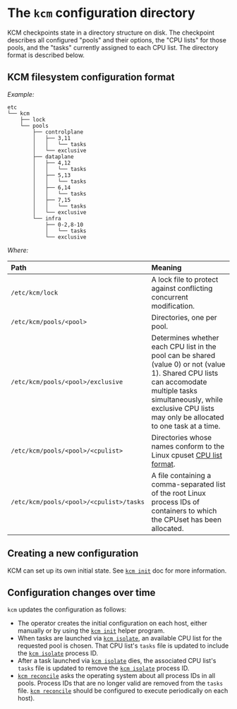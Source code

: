 <!--
Copyright (c) 2017 Intel Corporation

Licensed under the Apache License, Version 2.0 (the "License");
you may not use this file except in compliance with the License.
You may obtain a copy of the License at

     http:#www.apache.org/licenses/LICENSE-2.0

Unless required by applicable law or agreed to in writing, software
distributed under the License is distributed on an "AS IS" BASIS,
WITHOUT WARRANTIES OR CONDITIONS OF ANY KIND, either express or implied.
See the License for the specific language governing permissions and
limitations under the License.
-->

# The `kcm` configuration directory

KCM checkpoints state in a directory structure on disk. The checkpoint
describes all configured "pools" and their options, the "CPU lists" for
those pools, and the "tasks" currently assigned to each CPU list. The
directory format is described below.

## KCM filesystem configuration format

_Example:_

```
etc
└── kcm
    ├── lock
    └── pools
        ├── controlplane
        │   ├── 3,11
        │   │   └── tasks
        │   └── exclusive
        ├── dataplane
        │   ├── 4,12
        │   │   └── tasks
        │   ├── 5,13
        │   │   └── tasks
        │   ├── 6,14
        │   │   └── tasks
        │   ├── 7,15
        │   │   └── tasks
        │   └── exclusive
        └── infra
            ├── 0-2,8-10
            │   └── tasks
            └── exclusive
```

_Where:_

| Path                                    | Meaning |
| :-------------------------------------- | :------ |
| `/etc/kcm/lock`                         | A lock file to protect against conflicting concurrent modification. |
| `/etc/kcm/pools/<pool>`                 | Directories, one per pool. |
| `/etc/kcm/pools/<pool>/exclusive`       | Determines whether each CPU list in the pool can be shared (value 0) or not (value 1). Shared CPU lists can accomodate multiple tasks simultaneously, while exclusive CPU lists may only be allocated to one task at a time. |
| `/etc/kcm/pools/<pool>/<cpulist>`       | Directories whose names conform to the Linux cpuset [CPU list format](cpu-list). |
| `/etc/kcm/pools/<pool>/<cpulist>/tasks` | A file containing a comma-separated list of the root Linux process IDs of containers to which the CPUset has been allocated. |

## Creating a new configuration

KCM can set up its own initial state. See [`kcm init`][kcm-init] doc for more
information.

## Configuration changes over time

`kcm` updates the configuration as follows:

- The operator creates the initial configuration on each host, either manually
  or by using the [`kcm init`][kcm-init] helper program.
- When tasks are launched via [`kcm isolate`][kcm-isolate], an available
  CPU list for the requested pool is chosen. That CPU list's `tasks`
  file is updated to include the [`kcm isolate`][kcm-isolate] process ID.
- After a task launched via [`kcm isolate`][kcm-isolate] dies, the
  associated CPU list's `tasks` file is updated to remove the
  [`kcm isolate`][kcm-isolate] process ID.
- [`kcm reconcile`][kcm-reconcile] asks the operating system about all
  process IDs in all pools. Process IDs that are no longer valid are removed
  from the `tasks` file. [`kcm reconcile`][kcm-reconcile] should be configured to execute
  periodically on each host).

[cpu-list]: http://man7.org/linux/man-pages/man7/cpuset.7.html#FORMATS
[kcm-init]: cli.md#kcm-init
[kcm-isolate]: cli.md#kcm-isolate
[kcm-reconcile]: cli.md#kcm-reconcile
